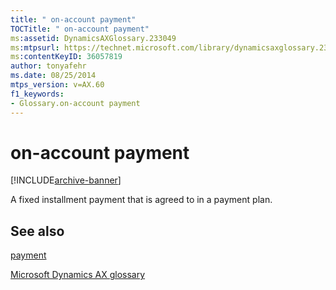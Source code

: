 ```yaml
---
title: " on-account payment"
TOCTitle: " on-account payment"
ms:assetid: DynamicsAXGlossary.233049
ms:mtpsurl: https://technet.microsoft.com/library/dynamicsaxglossary.233049(v=AX.60)
ms:contentKeyID: 36057819
author: tonyafehr
ms.date: 08/25/2014
mtps_version: v=AX.60
f1_keywords:
- Glossary.on-account payment
---
```


# on-account payment


[!INCLUDE[archive-banner](includes/archive-banner.md)]

A fixed installment payment that is agreed to in a payment plan.

## See also

[payment](payment.md)

[Microsoft Dynamics AX glossary](glossary/microsoft-dynamics-ax-glossary.md)

  



